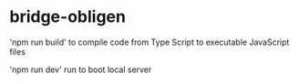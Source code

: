 # bridge-obligen
'npm run build' to compile code from Type Script to executable JavaScript files

'npm run dev' run to boot local server